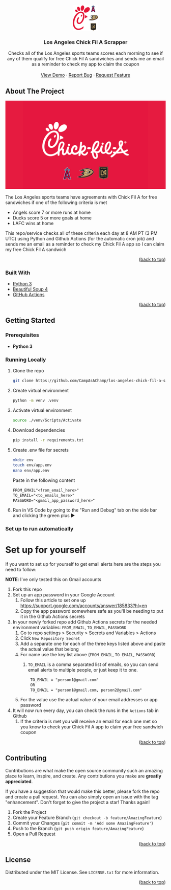 <div id="top"></div>
<!--
*** Thanks for checking out the Best-README-Template. If you have a suggestion
*** that would make this better, please fork the repo and create a pull request
*** or simply open an issue with the tag "enhancement".
*** Don't forget to give the project a star!
*** Thanks again! Now go create something AMAZING! :D
-->



<!-- PROJECT LOGO -->
<br />
<div align="center">
  <a href="https://github.com/othneildrew/Best-README-Template">
    <img src="imgs/Chick Fil A Logo.svg" alt="Logo" width="80" height="80">
  </a>

  <h3 align="center">Los Angeles Chick Fil A Scrapper</h3>

  <p align="center">
    Checks all of the Los Angeles sports teams scores each morning to see if any of them qualify for free Chick Fil A sandwiches and sends me an email as a reminder to check my app to claim the coupon
    <br />
    <br />
    <a href="https://github.com/CampAsAChamp/los-angeles-chick-fil-a-scraper">View Demo</a>
    ·
    <a href="https://github.com/CampAsAChamp/los-angeles-chick-fil-a-scraper/issues">Report Bug</a>
    ·
    <a href="https://github.com/CampAsAChamp/los-angeles-chick-fil-a-scraper/issues">Request Feature</a>
  </p>
</div>





<!-- ABOUT THE PROJECT -->
## About The Project

[![Product Name Screen Shot][product-screenshot]]()

The Los Angeles sports teams have agreements with Chick Fil A for free sandwiches if one of the following criteria is met
- Angels score 7 or more runs at home
- Ducks score 5 or more goals at home
- LAFC wins at home

This repo/service checks all of these criteria each day at 8 AM PT (3 PM UTC) using Python and Github Actions (for the automatic cron job) and sends me an email as a reminder to check my Chick Fil A app so I can claim my free Chick Fil A sandwich

<p align="right">(<a href="#top">back to top</a>)</p>



### Built With

* [Python 3](https://python.org)
* [Beautiful Soup 4](https://www.crummy.com/software/BeautifulSoup/)
* [GitHub Actions](https://github.com/features/actions)

<p align="right">(<a href="#top">back to top</a>)</p>



<!-- GETTING STARTED -->
## Getting Started

### Prerequisites

* **Python 3**

### Running Locally

1. Clone the repo
    ```sh
    git clone https://github.com/CampAsAChamp/los-angeles-chick-fil-a-scraper.git
    ```
2. Create virtual environment
    ```sh
    python -m venv .venv 
    ```
3. Activate virtual environment
    ```sh
    source ./venv/Scripts/Activate
    ```
4. Download dependencies
    ```sh
    pip install -r requirements.txt
    ```
5. Create .env file for secrets
    ```sh
    mkdir env
    touch env/app.env
    nano env/app.env
    ```

    Paste in the following content
    ```
    FROM_EMAIL"<from_email_here>"
    TO_EMAIL="<to_emails_here>"
    PASSWORD="<gmail_app_password_here>"
    ```
6. Run in VS Code by going to the "Run and Debug" tab on the side bar and clicking the green plus ▶️

### Set up to run automatically
# Set up for yourself
If you want to set up for yourself to get email alerts here are the steps you need to follow:

**NOTE**: I've only tested this on Gmail accounts

1. Fork this repo
2. Set up an app password in your Google Account
    1. Follow this article to set one up https://support.google.com/accounts/answer/185833?hl=en
    2. Copy the app password somewhere safe as you'll be needing to put it in the Github Actions secrets
3. In your newly forked repo add Github Actions secrets for the needed environment variables: `FROM_EMAIL`, `TO_EMAIL`, `PASSWORD`
    1. Go to repo settings > Security > Secrets and Variables > Actions
    2. Click `New Repository Secret`
    3. Add a separate one for each of the three keys listed above and paste the actual value that belong
    4. For name use the key list above (`FROM_EMAIL`, `TO_EMAIL`, `PASSWORD`)
        1. `TO_EMAIL` is a comma separated list of emails, so you can send email alerts to multiple people, or just keep it to one. 
           
                TO_EMAIL = "person1@gmail.com"
                OR
                TO_EMAIL = "person1@gmail.com, person2@gmail.com"
       
           
    5. For the value use the actual value of your email addresses or app password
4. It will now run every day, you can check the runs in the `Actions` tab in Github
    1. If the criteria is met you will receive an email for each one met so you know to check your Chick Fil A app to claim your free sandwich coupon


<p align="right">(<a href="#top">back to top</a>)</p>


<!-- CONTRIBUTING -->
## Contributing

Contributions are what make the open source community such an amazing place to learn, inspire, and create. Any contributions you make are **greatly appreciated**.

If you have a suggestion that would make this better, please fork the repo and create a pull request. You can also simply open an issue with the tag "enhancement".
Don't forget to give the project a star! Thanks again!

1. Fork the Project
2. Create your Feature Branch (`git checkout -b feature/AmazingFeature`)
3. Commit your Changes (`git commit -m 'Add some AmazingFeature'`)
4. Push to the Branch (`git push origin feature/AmazingFeature`)
5. Open a Pull Request

<p align="right">(<a href="#top">back to top</a>)</p>



<!-- LICENSE -->
## License

Distributed under the MIT License. See `LICENSE.txt` for more information.

<p align="right">(<a href="#top">back to top</a>)</p>



<!-- MARKDOWN LINKS & IMAGES -->
<!-- https://www.markdownguide.org/basic-syntax/#reference-style-links -->
[product-screenshot]: imgs/Banner.png
